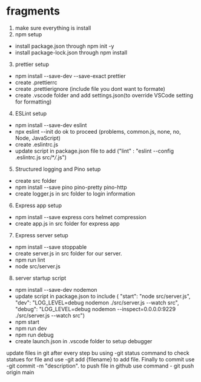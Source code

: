 # fragments

1. make sure everything is install
2. npm setup

- install package.json through npm init -y
- install package-lock.json through npm install

3. prettier setup

- npm install --save-dev --save-exact prettier
- create .prettierrc
- create .prettierignore (include file you dont want to formate)
- create .vscode folder and add settings.json(to override VSCode setting for formatting)

4. ESLint setup

- npm install --save-dev eslint
- npx eslint --init do ok to proceed (problems, common.js, none, no, Node, JavaScript)
- create .eslintrc.js
- update script in package.json file to add ("lint" : "eslint --config .eslintrc.js src/\*_/_.js")

5. Structured logging and Pino setup

- create src folder
- npm install --save pino pino-pretty pino-http
- create logger.js in src folder to login information

6. Express app setup

- npm install --save express cors helmet compression
- create app.js in src folder for express app

7. Express server setup

- npm install --save stoppable
- create server.js in src folder for our server.
- npm run lint
- node src/server.js

8. server startup script

- npm install --save-dev nodemon
- update script in package.json to include ( "start": "node src/server.js",
  "dev": "LOG_LEVEL=debug nodemon ./src/server.js --watch src",
  "debug": "LOG_LEVEL=debug nodemon --inspect=0.0.0.0:9229 ./src/server.js --watch src")
- npm start
- npm run dev
- npm run debug
- create launch.json in .vscode folder to setup debugger

update files in git after every step bu using -git status command to check statues for file and use -git add {filename} to add file. Finally to commit use -git commit -m "description".
to push file in github use command - git push origin main
